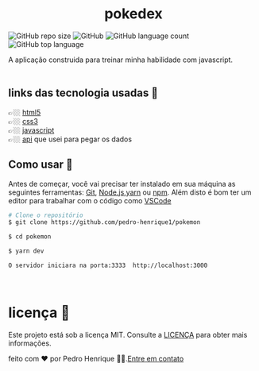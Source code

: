 <h1 align = "center">pokedex</h1>

![GitHub repo size](https://img.shields.io/github/repo-size/pedro-henrique1/pokemon)
![GitHub](https://img.shields.io/github/license/pedro-henrique1/pokemon)
![GitHub language count](https://img.shields.io/github/languages/count/pedro-henrique1/pokemon)
![GitHub top language](https://img.shields.io/github/languages/top/pedro-henrique1/pokemon)

<p>A aplicação construida para treinar minha habilidade com javascript.
<br>
<br>

## links das tecnologia usadas 🔗

👉🏼 [html5](https://developer.mozilla.org/pt-BR/docs/Web/HTML)<br>
👉🏼 [css3](https://developer.mozilla.org/pt-br/docs/web/css)<br>
👉🏼 [javascript](https://developer.mozilla.org/pt-BR/docs/Web/JavaScript/About_JavaScript)
<br>
👉🏼 [api](https://pokeapi.co/) que usei para pegar os dados

## Como usar 🎉

Antes de começar, você vai precisar ter instalado em sua máquina as seguintes ferramentas:
[Git](https://git-scm.com), [Node.js](https://nodejs.org/en/),[yarn](https://yarnpkg.com/) ou [npm](https://www.npmjs.com/).
Além disto é bom ter um editor para trabalhar com o código como [VSCode](https://code.visualstudio.com/)

```bash
# Clone o repositório
$ git clone https://github.com/pedro-henrique1/pokemon

$ cd pokemon

$ yarn dev

O servidor iniciara na porta:3333  http://localhost:3000

```

<br>

# licença 📝

Este projeto está sob a licença MIT. Consulte a [LICENÇA](/LICENSE) para obter mais informações.

feito com ❤️ por Pedro Henrique 👏🏼.[Entre em contato](https://www.linkedin.com/in/pedro-henrique-silva-rodrigues-0544ab199/)
